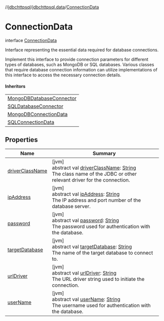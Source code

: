 //[jdbchttpsql](../../../index.md)/[jdbchttpsql.data](../index.md)/[ConnectionData](index.md)

# ConnectionData

interface [ConnectionData](index.md)

Interface representing the essential data required for database connections.

Implement this interface to provide connection parameters for different types of databases, such as MongoDB or SQL databases. Various classes that require database connection information can utilize implementations of this interface to access the necessary connection details.

#### Inheritors

| |
|---|
| [MongoDBDatabaseConnector](../../jdbchttpsql.adapters/-mongo-d-b-database-connector/index.md) |
| [SQLDatabaseConnector](../../jdbchttpsql.adapters/-s-q-l-database-connector/index.md) |
| [MongoDBConnectionData](../-mongo-d-b-connection-data/index.md) |
| [SQLConnectionData](../-s-q-l-connection-data/index.md) |

## Properties

| Name | Summary |
|---|---|
| [driverClassName](driver-class-name.md) | [jvm]<br>abstract val [driverClassName](driver-class-name.md): [String](https://kotlinlang.org/api/latest/jvm/stdlib/kotlin/-string/index.html)<br>The class name of the JDBC or other relevant driver for the connection. |
| [ipAddress](ip-address.md) | [jvm]<br>abstract val [ipAddress](ip-address.md): [String](https://kotlinlang.org/api/latest/jvm/stdlib/kotlin/-string/index.html)<br>The IP address and port number of the database server. |
| [password](password.md) | [jvm]<br>abstract val [password](password.md): [String](https://kotlinlang.org/api/latest/jvm/stdlib/kotlin/-string/index.html)<br>The password used for authentication with the database. |
| [targetDatabase](target-database.md) | [jvm]<br>abstract val [targetDatabase](target-database.md): [String](https://kotlinlang.org/api/latest/jvm/stdlib/kotlin/-string/index.html)<br>The name of the target database to connect to. |
| [urlDriver](url-driver.md) | [jvm]<br>abstract val [urlDriver](url-driver.md): [String](https://kotlinlang.org/api/latest/jvm/stdlib/kotlin/-string/index.html)<br>The URL driver string used to initiate the connection. |
| [userName](user-name.md) | [jvm]<br>abstract val [userName](user-name.md): [String](https://kotlinlang.org/api/latest/jvm/stdlib/kotlin/-string/index.html)<br>The username used for authentication with the database. |
